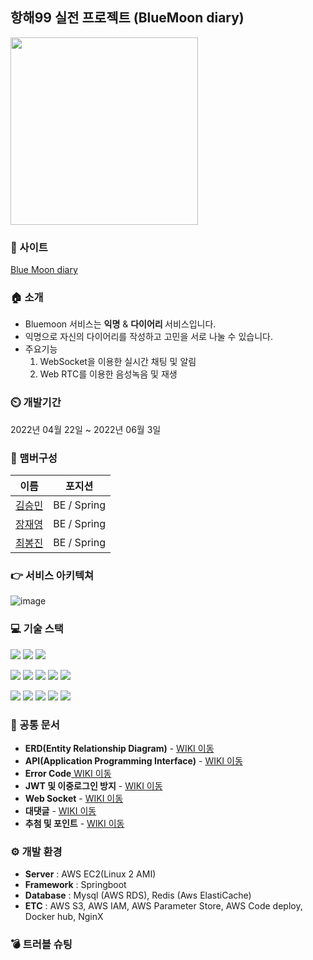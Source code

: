 ## 항해99 실전 프로젝트 (BlueMoon diary)
<img src="https://user-images.githubusercontent.com/79817823/170234163-15484676-6d55-45e3-a156-d9f579106538.jpg" width="300" height="300"/>


### 🔗 사이트
[Blue Moon diary](https://bluemoondiary.com)


### 🏠 소개
- Bluemoon 서비스는 <b>익명</b> & <b>다이어리 </b> 서비스입니다.
- 익명으로 자신의 다이어리를 작성하고 고민을 서로 나눌 수 있습니다.
- 주요기능
  1. WebSocket을 이용한 실시간 채팅 및 알림
  2. Web RTC를 이용한 음성녹음 및 재생


### ⏲️ 개발기간
2022년 04월 22일 ~ 2022년 06월 3일


### 🧙 맴버구성
|  이름  |  포지션  |
| :----: | :-----: |
| [김승민](https://github.com/TodayIsYolo)|BE / Spring|
| [장재영](https://github.com/jaeyoungjang2)|BE / Spring|
| [최봉진](https://github.com/cbjjzzang)|BE / Spring|


### 👉 서비스 아키텍쳐
![image](https://user-images.githubusercontent.com/100131652/170226815-a2ec819a-bd8e-4c12-a771-e60a6d4f6db2.png)


### 💻 기술 스택
<img src="https://img.shields.io/badge/Java-007396?style=flat-square&logo=Java&logoColor=white"/> <img src="https://img.shields.io/badge/Spring Boot-6DB33F?style=flat-square&logo=Spring Boot&logoColor=white"/> <img src="https://img.shields.io/badge/Spring Security-6DB33F?style=flat-square&logo=Spring Security&logoColor=white"/>

<img src="https://img.shields.io/badge/Stomp-010101?style=flat-square&logo=Stomp&logoColor=white"/> <img src="https://img.shields.io/badge/Socket-010101?style=flat-square&logo=Socket.io&logoColor=white"/> <img src="https://img.shields.io/badge/Redis-DC382D?style=flat-square&logo=Redis&logoColor=white"/> <img src="https://img.shields.io/badge/Sourcetree-0052CC?style=flat-square&logo=Sourcetree&logoColor=white"/> <img src="https://img.shields.io/badge/MySQL-4479A1?style=flat-square&logo=MySQL&logoColor=white"/>

<img src="https://img.shields.io/badge/GitHub-181717?style=flat-square&logo=GitHub&logoColor=white"/> <img src="https://img.shields.io/badge/Amazon S3-569A31?style=flat-square&logo=Amazon S3&logoColor=white"/> <img src="https://img.shields.io/badge/Amazon AWS-232F3E?style=flat-square&logo=Amazon AWS&logoColor=white"/> <img src="https://img.shields.io/badge/NGINX-009639?style=flat-square&logo=NGINX&logoColor=white"/> <img src="https://img.shields.io/badge/Docker-2496ED?style=flat-square&logo=Docker&logoColor=white"/>


### 📝 공통 문서
- **ERD(Entity Relationship Diagram)** - <a href="https://github.com/hh99-Final-Project/bluemoonBE/wiki/API" > WIKI 이동</a>
- **API(Application Programming Interface)** - <a href="https://github.com/hh99-Final-Project/bluemoonBE/wiki/API" > WIKI 이동</a>
- **Error Code**<a href="https://github.com/hh99-Final-Project/bluemoonBE/wiki/Errorcode" > WIKI 이동</a>
- **JWT 및 이중로그인 방지** - <a href="https://github.com/hh99-Final-Project/bluemoonBE/wiki/JWT-%EB%B0%8F-%EC%9D%B4%EC%A4%91%EB%A1%9C%EA%B7%B8%EC%9D%B8-%EB%B0%A9%EC%A7%80" > WIKI 이동</a>
- **Web Socket** - <a href="https://github.com/hh99-Final-Project/bluemoonBE/wiki/WebSocket%EC%9D%84-%EC%9D%B4%EC%9A%A9%ED%95%9C-%EC%8B%A4%EC%8B%9C%EA%B0%84-%EC%B1%84%ED%8C%85-%EB%B0%8F-%EC%95%8C%EB%A6%BC"> WIKI 이동</a>
- **대댓글** - <a href="https://github.com/hh99-Final-Project/bluemoonBE/wiki/%EB%8C%80%EB%8C%93%EA%B8%80"> WIKI 이동</a>
- **추첨 및 포인트** - <a href="https://github.com/hh99-Final-Project/bluemoonBE/wiki/%EC%B6%94%EC%B2%A8-%EB%B0%8F-%ED%8F%AC%EC%9D%B8%ED%8A%B8"> WIKI 이동</a>


### ⚙️ 개발 환경
- **Server** : AWS EC2(Linux 2 AMI)
- **Framework** : Springboot
- **Database** : Mysql (AWS RDS), Redis (Aws ElastiCache)
- **ETC** : AWS S3, AWS IAM, AWS Parameter Store, AWS Code deploy, Docker hub, NginX


### 💣 트러블 슈팅


